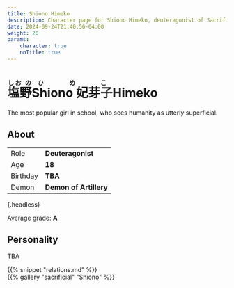```yaml
---
title: Shiono Himeko
description: Character page for Shiono Himeko, deuteragonist of Sacrificial
date: 2024-09-24T21:40:56-04:00
weight: 20
params:
    character: true
    noTitle: true
---
```


<h1>
    <ruby>
        塩野<rt>しお の</rt><rtc>Shiono</rtc>
        妃芽子<rt>ひめこ</rt><rtc>Himeko</rtc>
    </ruby>
</h1>

The most popular girl in school, who sees humanity as utterly superficial.

<!--more-->

<section class="info">

## About

<div class="about-box">

|          |                 |
| -------- | --------------- |
| Role     | **Deuteragonist** |
| Age      | **18**          |
| Birthday | **TBA**         |
| Demon    | **Demon of Artillery**        |
{.headless}

Average grade: **A**

</div>

## Personality

TBA

</section>
<section class="relations">
{{% snippet "relations.md" %}}
</section>
<section class="gallery">
{{% gallery "sacrificial" "Shiono" %}}
</section>
<section class="extra">
</section>
